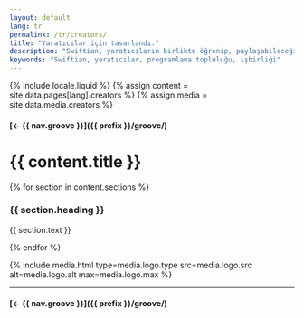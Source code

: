 ```yaml
---
layout: default
lang: tr
permalink: /tr/creators/
title: "Yaratıcılar için tasarlandı."
description: "Swiftian, yaratıcıların birlikte öğrenip, paylaşabileceği ve yenilikler üretebileceği topluluk odaklı bir platformdur."
keywords: "Swiftian, yaratıcılar, programlama topluluğu, işbirliği"
---
```



{% include locale.liquid %}
{% assign content = site.data.pages[lang].creators %}
{% assign media = site.data.media.creators %}

#### [← {{ nav.groove }}]({{ prefix }}/groove/)

# {{ content.title }}

{% for section in content.sections %}
### {{ section.heading }}
{{ section.text }}

{% endfor %}

{% include media.html
  type=media.logo.type
  src=media.logo.src
  alt=media.logo.alt
  max=media.logo.max
%}

---

#### [← {{ nav.groove }}]({{ prefix }}/groove/)